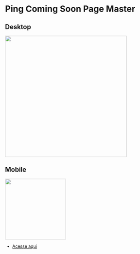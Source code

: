 # Ping Coming Soon Page Master

## Desktop

<img src='https://cdn.discordapp.com/attachments/920032936823238658/937002077161390190/unknown.png' width='400px'>

## Mobile 

<img src='https://cdn.discordapp.com/attachments/920032936823238658/937002201472192572/unknown.png' width='200px'>

- [Acesse aqui](https://eduardohoths.github.io/front-end-mentor/newbie-level/ping-coming-soon-page-master/)